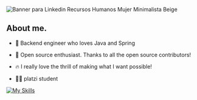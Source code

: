![Banner para Linkedin Recursos Humanos Mujer Minimalista Beige](https://github.com/Paul10FC/Paul10FC/assets/133995490/a203fffe-bba9-450e-894d-41678d7dd2e7)

## About me.

* 🔴 Backend engineer who loves Java and Spring

* 🎁 Open source enthusiast. Thanks to all the open source contributors!

* 🔥 I really love the thrill of making what I want possible!

* 👨‍🎓 platzi student

[![My Skills](https://skillicons.dev/icons?i=java,spring,docker,mysql,mongodb,figma&theme=dark)](https://skillicons.dev)
<!--
**Paul10FC/Paul10FC** is a ✨ _special_ ✨ repository because its `README.md` (this file) appears on your GitHub profile.
Here are some ideas to get you started:

- 🔭 I’m currently working on ...
- 🌱 I’m currently learning ...
- 👯 I’m looking to collaborate on ...
- 🤔 I’m looking for help with ...
- 💬 Ask me about ...
- 📫 How to reach me: ...
- 😄 Pronouns: ...
- ⚡ Fun fact: ...
-->
